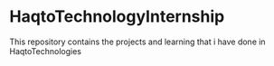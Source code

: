 # HaqtoTechnologyInternship
This repository contains the projects and learning that i have done in HaqtoTechnologies
